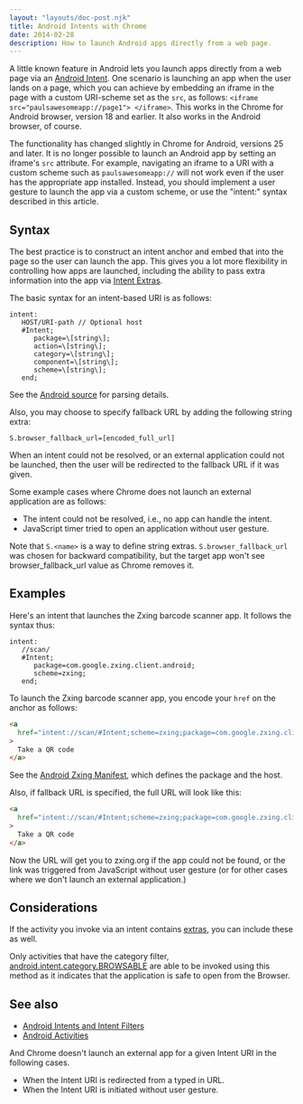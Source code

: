 ```yaml
---
layout: "layouts/doc-post.njk"
title: Android Intents with Chrome
date: 2014-02-28
description: How to launch Android apps directly from a web page.
---
```


A little known feature in Android lets you launch apps directly from a web page via an [Android
Intent][1]. One scenario is launching an app when the user lands on a page, which you can achieve by
embedding an iframe in the page with a custom URI-scheme set as the `src`, as follows:
`<iframe src="paulsawesomeapp://page1"> </iframe>`. This works in the Chrome for Android browser,
version 18 and earlier. It also works in the Android browser, of course.

The functionality has changed slightly in Chrome for Android, versions 25 and later. It is no longer
possible to launch an Android app by setting an iframe's `src` attribute. For example, navigating an
iframe to a URI with a custom scheme such as `paulsawesomeapp://` will not work even if the user has
the appropriate app installed. Instead, you should implement a user gesture to launch the app via a
custom scheme, or use the "intent:" syntax described in this article.

## Syntax

The best practice is to construct an intent anchor and embed that into the page so the user can
launch the app. This gives you a lot more flexibility in controlling how apps are launched,
including the ability to pass extra information into the app via [Intent Extras][2].

The basic syntax for an intent-based URI is as follows:

```text
intent:
   HOST/URI-path // Optional host
   #Intent;
      package=\[string\];
      action=\[string\];
      category=\[string\];
      component=\[string\];
      scheme=\[string\];
   end;
```

See the [Android source][3] for parsing details.

Also, you may choose to specify fallback URL by adding the following string extra:

```text
S.browser_fallback_url=[encoded_full_url]
```

When an intent could not be resolved, or an external application could not be launched, then the
user will be redirected to the fallback URL if it was given.

Some example cases where Chrome does not launch an external application are as follows:

- The intent could not be resolved, i.e., no app can handle the intent.
- JavaScript timer tried to open an application without user gesture.

Note that `S.<name>` is a way to define string extras. `S.browser_fallback_url` was chosen for
backward compatibility, but the target app won't see browser_fallback_url value as Chrome removes
it.

## Examples

Here's an intent that launches the Zxing barcode scanner app. It follows the syntax thus:

```text
intent:
   //scan/
   #Intent;
      package=com.google.zxing.client.android;
      scheme=zxing;
   end;
```

To launch the Zxing barcode scanner app, you encode your `href` on the anchor as follows:

```html
<a
  href="intent://scan/#Intent;scheme=zxing;package=com.google.zxing.client.android;end"
>
  Take a QR code
</a>
```

See the [Android Zxing Manifest][4], which defines the package and the host.

Also, if fallback URL is specified, the full URL will look like this:

```html
<a
  href="intent://scan/#Intent;scheme=zxing;package=com.google.zxing.client.android;S.browser_fallback_url=http%3A%2F%2Fzxing.org;end"
>
  Take a QR code
</a>
```

Now the URL will get you to zxing.org if the app could not be found, or the link was triggered from
JavaScript without user gesture (or for other cases where we don't launch an external application.)

## Considerations

If the activity you invoke via an intent contains [extras][5], you can include these as well.

Only activities that have the category filter, [android.intent.category.BROWSABLE][6] are able to be
invoked using this method as it indicates that the application is safe to open from the Browser.

## See also

- [Android Intents and Intent Filters][7]
- [Android Activities][8]

And Chrome doesn't launch an external app for a given Intent URI in the following cases.

- When the Intent URI is redirected from a typed in URL.
- When the Intent URI is initiated without user gesture.

[1]: http://developer.android.com/guide/components/intents-filters.html
[2]: http://developer.android.com/guide/components/intents-filters.html#extras
[3]: https://code.google.com/p/android-source-browsing/source/browse/core/java/android/content/Intent.java?repo=platform--frameworks--base#6514
[4]: https://code.google.com/p/zxing/source/browse/trunk/android/AndroidManifest.xml#97
[5]: http://developer.android.com/guide/components/intents-filters.html#extras
[6]: http://developer.android.com/reference/android/content/Intent.html#CATEGORY_BROWSABLE
[7]: http://developer.android.com/guide/components/intents-filters.html
[8]: http://developer.android.com/guide/components/activities.html
